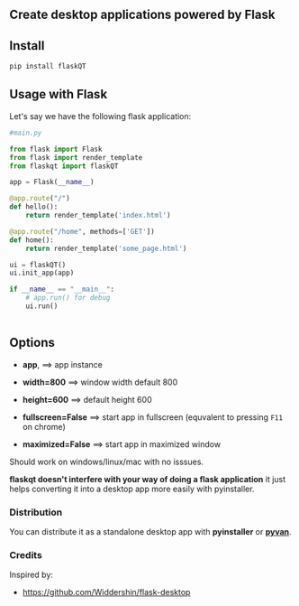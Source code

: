 ## Create desktop applications powered by Flask
  
<!-- [![Downloads](https://pepy.tech/badge/flaskqt)](https://pepy.tech/project/flaskqt) -->
<!-- [![PyPI](https://img.shields.io/pypi/v/flaskqt?color=blue)](https://pypi.org/project/flaskqt/) -->

## Install

``` py
pip install flaskQT
```
<!-- If you are using `conda` checkout [this link](https://github.com/conda-forge/flaskqt-feedstock). -->
<!-- 
For any framework selected add bellow js code to your app.
Code bellow makes some pooling to the `/flaskqt-keep-server-alive` endpoint and informs flaskqt to keep server running while gui is running. Without code bellow server will close after a few seconds.
```js

async function getRequest(url='') {
    const response = await fetch(url, {
      method: 'GET', 
      cache: 'no-cache'
    })
    return response.json()
}
  
document.addEventListener('DOMContentLoaded', function() {

let url = document.location
let route = "/flaskqt-keep-server-alive"
let interval_request = 3 * 1000 //sec

function keep_alive_server(){
    getRequest(url + route)
    .then(data => console.log(data))
}

setInterval(keep_alive_server, interval_request)()

})

``` -->


## Usage with Flask

Let's say we have the following flask application:
```py
#main.py

from flask import Flask  
from flask import render_template
from flaskqt import flaskQT

app = Flask(__name__)

@app.route("/")
def hello():  
    return render_template('index.html')

@app.route("/home", methods=['GET'])
def home(): 
    return render_template('some_page.html')

ui = flaskQT()
ui.init_app(app)

if __name__ == "__main__":
    # app.run() for debug
    ui.run()
   
```

## Options

* **app**, ==> app instance

* **width=800** ==> window width default 800

* **height=600** ==> default height 600

* **fullscreen=False** ==> start app in fullscreen (equvalent to pressing `F11` on chrome)

* **maximized=False** ==> start app in maximized window

Should work on windows/linux/mac with no isssues.

**flaskqt doesn't interfere with your way of doing a flask application** it just helps converting it into a desktop app more easily with pyinstaller.

### Distribution

You can distribute it as a standalone desktop app with **pyinstaller** or [**pyvan**](https://github.com/ClimenteA/pyvan).

### Credits

Inspired by:
- https://github.com/Widdershin/flask-desktop
